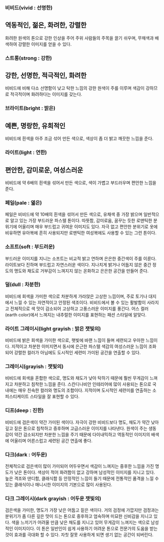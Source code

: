 ### 비비드(vivid : 선명한)
## 역동적인, 젊은, 화려한, 강렬한
화려한 원색의 톤으로 강한 인상을 주어 주위 사람들의 주목을 끌기 쉬우며, 무채색과 배색하여 강렬한 이미지를 얻을 수 있다.

### 스트롱(strong : 강한)
## 강한, 선명한, 적극적인, 화려한
비비드에 비해 다소 선명함이 낮고 탁한 느낌의 강한 원색이 주를 이루며 색감이 강하므로 적극적이며 화려하다는 이미지를 갖는다.

### 브라이트(bright : 밝은)
## 예쁜, 명랑한, 유희적인
비비드에 흰색을 아주 조금 섞어 만든 색으로, 색상이 좀 더 밝고 깨끗한 느낌을 준다.

### 라이트(light : 연한)
## 편안한, 감미로운, 여성스러운
비비드에 약 6배의 흰색을 섞어서 만든 색으로, 색이 가볍고 부드러우며 편안한 느낌을 준다.

### 페일(pale : 엷은)
페일은 비비드에 약 10배의 흰색을 섞어서 만든 색으로, 유채색 중 가장 밝으며 일반적으로 알고 있는 가장 부드러운 파스텔 톤이다. 따뜻함, 감미로움, 꿈꾸는 듯한 로맨틱한 분위기에 어울리며 매우 부드럽고 귀여운 이미지도 있다. 자극 없고 편안한 분위기로 옷에 비유하면 유아복에 흔히 사용되지만 로맨틱한 여성복에도 사용할 수 있는 그런 톤이다.

### 소프트(soft : 부드러운)
부드러운 이미지를 지니는 소프트는 비교적 밝고 연하며 은은한 중간색이 주를 이룬다. 라이트보다 진하며 부드럽고 자연스러운 색이다. 지나치게 밝거나 어둡지 않은 중간 정도의 명도와 채도로 거부감이 느껴지지 않는 온화하고 은은한 공간을 만들어 준다.

### 덜(dull : 차분한)
비비드에 회색을 가미한 색으로 차분하게 가라앉은 고상한 느낌이며, 주로 토기나 대지에서 느낄 수 있는 자연적이고 안정된 색조이다. 비비드에서 볼 수 있는 활발함이 사라지고 전체적으로 색 맛이 감소되어 고상하고 고풍스러운 이미지를 풍긴다. 어스 컬러(earth color)에서 느껴지는 내추럴한 이미지를 표현하는 패션 스타일에 알맞다.

### 라이트 그레이시(light grayish : 밝은 잿빛의)
비비드에 밝은 회색을 가미한 색으로, 햇빛에 바랜 느낌이 들며 세련되고 우아한 느낌이다. 지적이고 차분한 이미지면서 동시에 은근한 파스텔 색감의 여성스러운 느낌이 조화되어 강렬한 컬러가 아님에도 도시적인 세련미 가미된 공간을 연출할 수 있다.

### 그레이시(grayish : 잿빛의)
비비드에 회색을 혼합한 색으로, 명도와 채도가 낮아 탁하기 때문에 훨씬 무게감이 느껴지고 차분하고 침착한 느낌을 준다. 스칸디나비안 인테리어에 많이 사용되는 톤으로 국내에는 매우 친숙한 컬러와 명도의 조합이다. 지적이며 도시적인 세련미를 연출하는 소피스티케이트 스타일을 잘 표현할 수 있다.

### 디프(deep : 진한)
비비드에 검은색이 약간 가미된 색이다. 자극이 강한 비비드보다 명도, 채도가 약간 낮아 깊고 짙은 톤으로 침착하고 중후하며 고급스러운 이미지를 나타낸다. 원색이 주는 생동감이 약간 감소되지만 차분한 느낌을 주기 때문에 다이내믹하고 역동적인 이미지의 배색에 어울리며 어른스럽고 세련된 공간 연출에 좋다.

### 다크(dark : 어두운)
전체적으로 검은색이 많이 가미되어 어두우면서 색감이 느껴지는 중후한 느낌을 가진 명도가 낮은 톤이다. 색상이 적어 화려함이 없고 강하며 남성적인 이미지를 지니고 있다. 높은 격조와 댄디함, 클래식함 등 안정적인 느낌이 들기 때문에 전통적인 품격을 느낄 수 있는 클래식이나 매니시한 이미지의 기본으로 많이 사용된다.

### 다크 그레이시(dark grayish : 어두운 잿빛의)
검은색을 가미한, 명도가 가장 낮은 어둡고 짙은 색이다. 거의 검정에 가깝지만 검정과는 분위기가 좀 다른 깊은 맛이 드는 톤으로 중후하고 엄숙하며 미묘한 신비감을 지니고 있다. 색을 느끼기가 어려울 만큼 낮은 채도를 지니고 있어 무게감이 느껴지는 색으로 남성적인 이미지이다. 이 톤은 일반인이 쉽게 사용하기 어려운 톤으로 전문가의 도움을 받는 것이 효과를 극대화 할 수 있다. 자칫 잘못 사용하게 되면 생기 없는 공간이 되버린다.